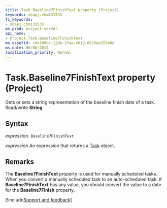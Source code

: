 ```yaml
---
title: Task.Baseline7FinishText property (Project)
keywords: vbapj.chm131533
f1_keywords:
- vbapj.chm131533
ms.prod: project-server
api_name:
- Project.Task.Baseline7FinishText
ms.assetid: c6e180bc-12de-2fae-cb12-86c5ee25549d
ms.date: 06/08/2017
localization_priority: Normal
---
```



# Task.Baseline7FinishText property (Project)

Gets or sets a string representation of the baseline finish date of a task. Read/write  **String**.


## Syntax

_expression_. `Baseline7FinishText`

 _expression_ An expression that returns a [Task](./Project.Task.md) object.


## Remarks

The  **Baseline7FinishText** property is used for manually scheduled tasks. When you convert a manually scheduled task to an auto-scheduled task, if **Baseline7FinishText** has any value, you should convert the value to a date for the **Baseline7Finish** property.

[!include[Support and feedback](~/includes/feedback-boilerplate.md)]